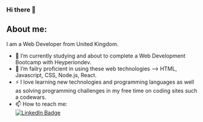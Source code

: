 ### Hi there 👋

## About me:
I am a Web Developer from United Kingdom.

- 🔭 I’m currently studying and about to complete a Web Development Bootcamp with Heyperiondev.
- 🌱 I’m failry proficient in using these web technologies --> HTML, Javascript, CSS, Node.js, React.
- ⚡ I love learning new technologies and programming languages as well as solving programming challenges in my free time on coding sites such a codewars.
- 📫 How to reach me: <div id="badges">
  <a href="https://www.linkedin.com/in/shoaib-ibrahim-a8a2a52b/">
    <img src="https://img.shields.io/badge/LinkedIn-blue?style=for-the-badge&logo=linkedin&logoColor=white" alt="LinkedIn Badge"/>
  </a>
  </div>

